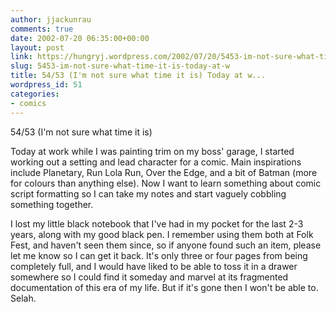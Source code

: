 ```yaml
---
author: jjackunrau
comments: true
date: 2002-07-20 06:35:00+00:00
layout: post
link: https://hungryj.wordpress.com/2002/07/20/5453-im-not-sure-what-time-it-is-today-at-w/
slug: 5453-im-not-sure-what-time-it-is-today-at-w
title: 54/53 (I'm not sure what time it is) Today at w...
wordpress_id: 51
categories:
- comics
---
```


54/53 (I'm not sure what time it is)
  

  
Today at work while I was painting trim on my boss' garage, I started working out a setting and lead character for a comic.  Main inspirations include Planetary, Run Lola Run, Over the Edge, and a bit of Batman (more for colours than anything else).  Now I want to learn something about comic script formatting so I can take my notes and start vaguely cobbling something together.
  

  
I lost my little black notebook that I've had in my pocket for the last 2-3 years, along with my good black pen.  I remember using them both at Folk Fest, and haven't seen them since, so if anyone found such an item, please let me know so I can get it back.  It's only three or four pages from being completely full, and I would have liked to be able to toss it in a drawer somewhere so I could find it someday and marvel at its fragmented documentation of this era of my life.  But if it's gone then I won't be able to.  Selah.
